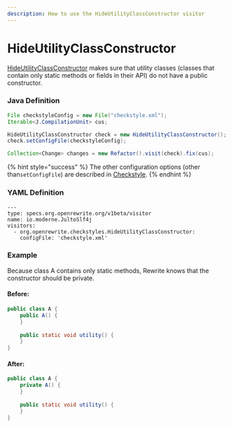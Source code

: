 ```yaml
---
description: How to use the HideUtilityClassConstructor visitor
---
```


# HideUtilityClassConstructor

[HideUtilityClassConstructor](https://checkstyle.sourceforge.io/config_design.html#HideUtilityClassConstructor) makes sure that utility classes \(classes that contain only static methods or fields in their API\) do not have a public constructor.

### Java Definition 

```java
File checkstyleConfig = new File("checkstyle.xml");
Iterable<J.CompilationUnit> cus;

HideUtilityClassConstructor check = new HideUtilityClassConstructor();
check.setConfigFile(checkstyleConfig);

Collection<Change> changes = new Refactor().visit(check).fix(cus);
```

{% hint style="success" %}
The other configuration options \(other than`setConfigFile`\) are described in [Checkstyle](./#configuration-options).
{% endhint %}

### YAML Definition

```text
---
type: specs.org.openrewrite.org/v1beta/visitor
name: io.moderne.JultoSlf4j
visitors:
  - org.openrewrite.checkstyles.HideUtilityClassConstructor:
    configFile: 'checkstyle.xml'
```

### Example

Because class A contains only static methods, Rewrite knows that the constructor should be private.

#### Before:

```java
public class A {
    public A() {
    }
    
    public static void utility() {
    }
}
```

#### After:

```java
public class A {
    private A() {
    }
    
    public static void utility() {
    }
}
```

